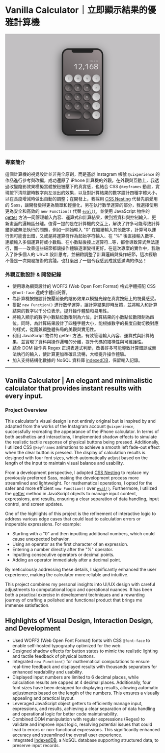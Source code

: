 # Vanilla Calculator｜立即顯示結果的優雅計算機

[![cover](./assets/images/cover.png)](https://rayc2045.github.io/vanilla-calculator/)

### 專案簡介

這個計算機的視覺設計並非完全原創，而是基於 Instagram 帳號 `@uixperience` 的作品進行參考與改編，成功還原了 iPhone 計算機的外觀。在外觀與互動上，我透過改變陰影效果模擬實體按鈕被壓下的真實感，也結合 CSS `@keyframes` 動畫，實現按下清除鍵時數字向左淡出的效果，以及對計算結果的數字設計四種字體大小，以在長度增減時做出自動的調整；在開發上，我採用 [CSS Nesting](https://developer.chrome.com/docs/css-ui/css-nesting?hl=zh-tw) 代替先前愛用的 Sass，讓開發變得更為簡單和輕量化，另在執行數學運算的部分，我選擇使用更為安全和高效的 `new Function()` 代替 [`eval()`](https://developer.mozilla.org/zh-CN/docs/Web/JavaScript/Reference/Global_Objects/eval)，並使用 JavaScript 物件的 [getter](https://developer.mozilla.org/zh-TW/docs/Web/JavaScript/Reference/Functions/get) 方法一同管理輸入內容、運算式和計算結果，做到將資料與控制輸入、更新畫面的邏輯區分離。值得ㄧ提的是在計算機的交互上，解決了許多可能導致計算錯誤或無法執行的問題，例如一開始輸入 "0" 在繼續輸入其他數字，計算可以運行但可能會出錯，又或是將運算符作為起始字符輸入、在 "%" 後直接輸入數字、連續輸入多個運算符或小數點、在小數點後接上運算符...等，都會導致算式無法運行，而一一改善這些細節都讓操作體驗逐漸變得更好。在這次專案的實作中，我融入了許多個人的 UI/UX 設計思考，並細緻調整了計算邏輯與操作細節，這次經驗不僅是一次開發技術的實踐，也打磨出了一個令我感到成就感滿滿的作品！

### 外觀互動設計 & 開發紀錄

- 使用專為網頁設計的 WOFF2 (Web Open Font Format) 格式字體搭配 CSS `@font-face` 達成字體自託管。
- 為計算機按鈕設計按壓前後的陰影效果以模擬光線在真實按鈕上的視覺感受。
- 搭配 `new Function()` 進行數學運算，讓計算結果即時反饋，並將輸入和計算結果的數字以千分位表示，提升操作體驗和易用性。
- 將輸入顯示的數字小數點位數限制為六位，計算結果的小數點位數限制為四位。同時，為計算結果設計了四種字體大小，能根據數字的長度自動切換對應的樣式，從而兼顧整體佈局的美觀與實用性。
- 利用 JavaScript 物件的 getter 方法，有效管理輸入內容、運算式與計算結果，並實現了資料與操作邏輯的分離，提升代碼的結構性與可維護性。
- 結合 DOM 操作與 Regex 正規表達式判斷，改善許多可能導致計算錯誤或無法執行的輸入，使計算更加準確且流暢，大幅提升操作體驗。
- 加入支持結構化數據的 NoSQL 資料庫 [indexedDB](https://web.dev/articles/indexeddb?hl=zh-tw)，保留輸入記錄。

---

## Vanilla Calculator | An elegant and minimalistic calculator that provides instant results with every input.

### Project Overview

This calculator's visual design is not entirely original but is inspired by and adapted from the works of the Instagram account `@uixperience`, successfully recreating the appearance of the iPhone calculator. In terms of both aesthetics and interactions, I implemented shadow effects to simulate the realistic tactile response of physical buttons being pressed. Additionally, I utilized CSS `@keyframes` animations to achieve a smooth left fade-out effect when the clear button is pressed. The display of calculation results is designed with four font sizes, which automatically adjust based on the length of the input to maintain visual balance and usability.

From a development perspective, I adopted [CSS Nesting](https://developer.chrome.com/docs/css-ui/css-nesting?hl=zh-tw) to replace my previously preferred Sass, making the development process more streamlined and lightweight. For mathematical operations, I opted for the safer and more efficient `new Function()` over [`eval()`](https://developer.mozilla.org/zh-CN/docs/Web/JavaScript/Reference/Global_Objects/eval). Furthermore, I utilized the [getter](https://developer.mozilla.org/zh-TW/docs/Web/JavaScript/Reference/Functions/get) method in JavaScript objects to manage input content, expressions, and results, ensuring a clear separation of data handling, input control, and screen updates.

One of the highlights of this project is the refinement of interactive logic to address various edge cases that could lead to calculation errors or inoperable expressions. For example:

- Starting with a "0" and then inputting additional numbers, which could cause unexpected behavior.
- Using an operator as the first character of an expression.
- Entering a number directly after the "%" operator.
- Inputting consecutive operators or decimal points.
- Adding an operator immediately after a decimal point.

By meticulously addressing these details, I significantly enhanced the user experience, making the calculator more reliable and intuitive.

This project combines my personal insights into UI/UX design with careful adjustments to computational logic and operational nuances. It has been both a practical exercise in development techniques and a rewarding journey of crafting a polished and functional product that brings me immense satisfaction.

## Highlights of Visual Design, Interaction Design, and Development

- Used WOFF2 (Web Open Font Format) fonts with CSS `@font-face` to enable self-hosted typography optimized for the web.
- Designed shadow effects for button states to mimic the realistic lighting and tactile feedback of physical buttons.
- Integrated `new Function()` for mathematical computations to ensure real-time feedback and displayed results with thousands separators for enhanced readability and usability.
- Displayed input numbers are limited to 6 decimal places, while calculation results are capped at 4 decimal places. Additionally, four font sizes have been designed for displaying results, allowing automatic adjustments based on the length of the numbers. This ensures a visually appealing and practical layout.
- Leveraged JavaScript object getters to efficiently manage input, expressions, and results, achieving a clear separation of data handling and operational logic for better code maintainability.
- Combined DOM manipulation with regular expressions (Regex) to validate and improve input logic, resolving potential issues that could lead to errors or non-functional expressions. This significantly enhanced accuracy and streamlined the overall user experience.
- Integrated [IndexedDB](https://web.dev/articles/indexeddb), a NoSQL database supporting structured data, to preserve input records.
